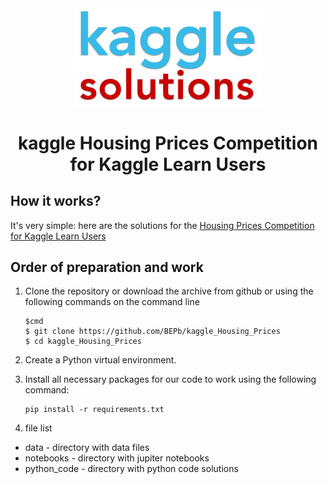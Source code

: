 <div align="center">


<img src="./art/logo.png" alt="Bot logo" width="300" height="156.5">

# kaggle Housing Prices Competition for Kaggle Learn Users

</div>

## How it works?

It's very simple: here are the solutions for the [Housing Prices Competition for Kaggle Learn Users](https://www.kaggle.com/competitions/home-data-for-ml-course/overview)

## Order of preparation and work

1. Clone the repository or download the archive from github or using the following commands on the command line
    ```command line
    $cmd
    $ git clone https://github.com/BEPb/kaggle_Housing_Prices
    $ cd kaggle_Housing_Prices
    ```

2. Create a Python virtual environment.
3. Install all necessary packages for our code to work using the following command:

     ```
     pip install -r requirements.txt
     ```
4. file list
- data - directory with data files
- notebooks - directory with jupiter notebooks
- python_code - directory with python code solutions

